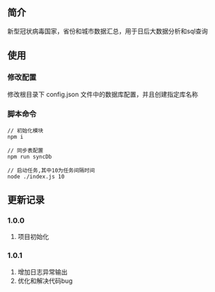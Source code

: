 ## 简介
新型冠状病毒国家，省份和城市数据汇总，用于日后大数据分析和sql查询

## 使用

### 修改配置
修改根目录下 config.json 文件中的数据库配置，并且创建指定库名称

### 脚本命令
```
// 初始化模块
npm i 

// 同步表配置
npm run syncDb

// 启动任务,其中10为任务间隔时间
node ./index.js 10
```

## 更新记录
### 1.0.0
1. 项目初始化

### 1.0.1
1. 增加日志异常输出
2. 优化和解决代码bug